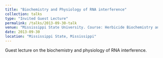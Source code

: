 ```yaml
---
title: "Biochemistry and Physiology of RNA interference"
collection: talks
type: "Invited Guest Lecture"
permalink: /talks/2013-09-30-talk
venue: "Mississippi State University. Course: Herbicide Biochemistry and Physiology"
date: 2013-09-30
location: "Mississippi State, Mississippi"
---
```


Guest lecture on the biochemistry and physiology of RNA interference. 